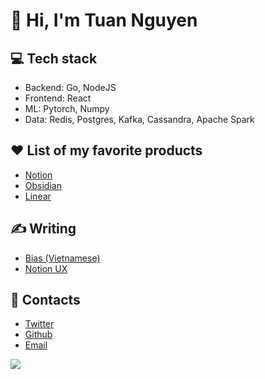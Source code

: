#  👋 Hi, I'm Tuan Nguyen

## 💻 Tech stack

- Backend: Go, NodeJS
- Frontend: React
- ML: Pytorch, Numpy
- Data: Redis, Postgres, Kafka, Cassandra, Apache Spark

## ❤ List of my favorite products

- [Notion](https://notion.so/)
- [Obsidian](https://obsidian.md/)
- [Linear](https://linear.app/)

## ✍ Writing

* [Bias (Vietnamese)](https://gist.github.com/tuan3w/2bcf1452f864e6de1a47da8e90a9e60f)
* [Notion UX](https://cosmic-coral-ff8.notion.site/Notion-Editor-UX-599ecdf56cca4b959a3e9398a9193fd6)

## 📝 Contacts

- [Twitter](https://twitter.com/tuan3w)
- [Github](https://github.com/tuan3w)
- [Email](mailto:tuannd.dev@gmail.com)

![](https://komarev.com/ghpvc/?username=tuan3w)
